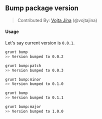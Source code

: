 ## Bump package version
> Contributed By: [Vojta Jína](/vojtajina) (@vojtajina)

#### Usage

Let's say current version is `0.0.1`.

```bash
grunt bump
>> Version bumped to 0.0.2

grunt bump:patch
>> Version bumped to 0.0.3

grunt bump:minor
>> Version bumped to 0.1.0

grunt bump
>> Version bumped to 0.1.1

grunt bump:major
>> Version bumped to 1.0.0
```